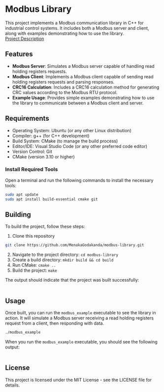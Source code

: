 # Modbus Library

This project implements a Modbus communication library in C++ for industrial control systems. It includes both a Modbus server and client, along with examples demonstrating how to use the library.<br>
<a href="https://github.com/MenakaGodakanda/modbus-library/blob/main/Project_Description.md">Project Description</a>


## Features

- **Modbus Server**: Simulates a Modbus server capable of handling read holding registers requests.
- **Modbus Client**: Implements a Modbus client capable of sending read holding registers requests and parsing responses.
- **CRC16 Calculation**: Includes a CRC16 calculation method for generating CRC values according to the Modbus RTU protocol.
- **Example Usage**: Provides simple examples demonstrating how to use the library to communicate between a Modbus client and server.

## Requirements

- Operating System: Ubuntu (or any other Linux distribution)
- Compiler: g++ (for C++ development)
- Build System: CMake (to manage the build process)
- Editor/IDE: Visual Studio Code (or any other preferred code editor)
- Version Control: Git
- CMake (version 3.10 or higher)

### Install Required Tools
Open a terminal and run the following commands to install the necessary tools:
```sh
sudo apt update
sudo apt install build-essential cmake git
```

## Building

To build the project, follow these steps:

1. Clone this repository
```sh
git clone https://github.com/MenakaGodakanda/modbus-library.git
```

2. Navigate to the project directory: `cd modbus-library`
3. Create a build directory: `mkdir build && cd build`
4. Run CMake: `cmake ..`
5. Build the project: `make`

The output should indicate that the project was built successfully:<br><br>


## Usage

Once built, you can run the `modbus_example` executable to see the library in action. It will simulate a Modbus server receiving a read holding registers request from a client, then responding with data.

```sh
./modbus_example
```

When you run the `modbus_example` executable, you should see the following output:<br><br>


## License

This project is licensed under the MIT License - see the LICENSE file for details.

